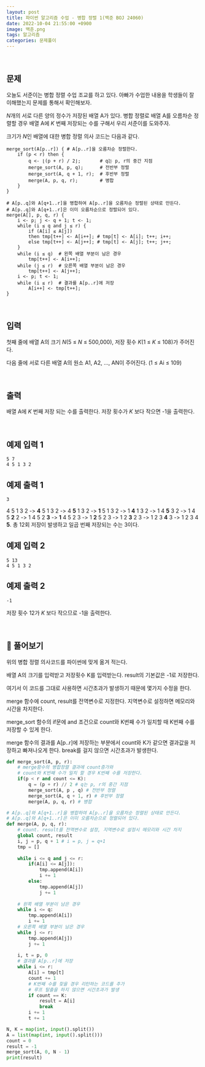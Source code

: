 ```yaml
---
layout: post
title: 파이썬 알고리즘 수업 - 병합 정렬 1(백준 BOJ 24060)
date: 2022-10-04 21:55:00 +0900
image: 백준.png
tags: 알고리즘
categories: 문제풀이
---
```


<br>

## 문제

오늘도 서준이는 병합 정렬 수업 조교를 하고 있다. 아빠가 수업한 내용을 학생들이 잘 이해했는지 문제를 통해서 확인해보자.

*N*개의 서로 다른 양의 정수가 저장된 배열 A가 있다. 병합 정렬로 배열 A를 오름차순 정렬할 경우 배열 A에 *K* 번째 저장되는 수를 구해서 우리 서준이를 도와주자.

크기가 *N*인 배열에 대한 병합 정렬 의사 코드는 다음과 같다.

```
merge_sort(A[p..r]) { # A[p..r]을 오름차순 정렬한다.
    if (p < r) then {
        q <- ⌊(p + r) / 2⌋;       # q는 p, r의 중간 지점
        merge_sort(A, p, q);      # 전반부 정렬
        merge_sort(A, q + 1, r);  # 후반부 정렬
        merge(A, p, q, r);        # 병합
    }
}

# A[p..q]와 A[q+1..r]을 병합하여 A[p..r]을 오름차순 정렬된 상태로 만든다.
# A[p..q]와 A[q+1..r]은 이미 오름차순으로 정렬되어 있다.
merge(A[], p, q, r) {
    i <- p; j <- q + 1; t <- 1;
    while (i ≤ q and j ≤ r) {
        if (A[i] ≤ A[j])
        then tmp[t++] <- A[i++]; # tmp[t] <- A[i]; t++; i++;
        else tmp[t++] <- A[j++]; # tmp[t] <- A[j]; t++; j++;
    }
    while (i ≤ q)  # 왼쪽 배열 부분이 남은 경우
        tmp[t++] <- A[i++];
    while (j ≤ r)  # 오른쪽 배열 부분이 남은 경우
        tmp[t++] <- A[j++];
    i <- p; t <- 1;
    while (i ≤ r)  # 결과를 A[p..r]에 저장
        A[i++] <- tmp[t++]; 
}
```

<br>

## 입력

첫째 줄에 배열 A의 크기 *N*(5 ≤ *N* ≤ 500,000), 저장 횟수 *K*(1 ≤ *K* ≤ 108)가 주어진다.

다음 줄에 서로 다른 배열 A의 원소 A1, A2, ..., AN이 주어진다. (1 ≤ Ai ≤ 109)

<br>

## 출력

배열 A에 *K* 번째 저장 되는 수를 출력한다. 저장 횟수가 *K* 보다 작으면 -1을 출력한다.

<br>

## 예제 입력 1 

```
5 7
4 5 1 3 2
```

## 예제 출력 1 

```
3
```

4 5 1 3 2 -> **4** 5 1 3 2 -> 4 **5** 1 3 2 -> **1** 5 1 3 2 -> 1 **4** 1 3 2 -> 1 4 **5** 3 2 -> 1 4 5 **2** 2 -> 1 4 5 2 **3** -> **1** 4 5 2 3 -> 1 **2** 5 2 3 -> 1 2 **3** 2 3 -> 1 2 3 **4** 3 -> 1 2 3 4 **5**. 총 12회 저장이 발생하고 일곱 번째 저장되는 수는 3이다.

## 예제 입력 2 

```
5 13
4 5 1 3 2
```

## 예제 출력 2 

```
-1
```

저장 횟수 12가 *K* 보다 작으므로 -1을 출력한다.

<br>

## 📝 풀어보기

위의 병합 정렬 의사코드를 파이썬에 맞게 옮겨 적는다. 

배열 A의 크기를 입력받고 저장횟수 K를 입력받는다. result의 기본값은 -1로 저장한다.

여기서 이 코드를 그대로 사용하면 시간초과가 발생하기 때문에 몇가지 수정을 한다.

merge 함수에 count, result를 전역변수로 지정한다. 지역변수로 설정하면 메모리와 시간을 차지한다.

merge_sort 함수의 if문에 and 조건으로 count와 K번째 수가 일치할 때 K번째 수를 저장할 수 있게 한다.

merge 함수의 결과를 A[p..r]에 저장하는 부분에서 count와 K가 같으면 결과값을 저장하고 빠져나오게 한다. break를 걸지 않으면 시간초과가 발생한다.

``` python
def merge_sort(A, p, r):
    # merge함수의 병합정렬 결과에 count증가와 
    # count와 K번째 수가 일치 할 경우 K번째 수를 저장한다.
    if(p < r and count <= K):
        q = (p + r) // 2 # q는 p, r의 중간 지점
        merge_sort(A, p , q) # 전반부 정렬
        merge_sort(A, q + 1, r) # 후반부 정렬
        merge(A, p, q, r) # 병합

# A[p..q]와 A[q+1..r]을 병합하여 A[p..r]을 오름차순 정렬된 상태로 만든다.
# A[p..q]와 A[q+1..r]은 이미 오름차순으로 정렬되어 있다.
def merge(A, p, q, r):
    # count. result를 전역변수로 설정, 지역변수로 설정시 메모리와 시간 차지
    global count, result
    i, j = p, q + 1 # i = p, j = q+1
    tmp = []
  
    while i <= q and j <= r:
        if(A[i] <= A[j]):
            tmp.append(A[i])
            i += 1
        else:
            tmp.append(A[j])
            j += 1
    
    # 왼쪽 배열 부분이 남은 경우
    while i <= q:
        tmp.append(A[i])
        i += 1
    # 오른쪽 배열 부분이 남은 경우
    while j <= r:
        tmp.append(A[j])
        j += 1
    
    i, t = p, 0
    # 결과를 A[p..r]에 저장
    while i <= r:
        A[i] = tmp[t]
        count += 1
        # K번째 수를 찾을 경우 리턴하는 코드를 추가
        # 루프 탈출을 하지 않으면 시간초과가 발생
        if count == K:
            result = A[i]
            break
        i += 1
        t += 1

N, K = map(int, input().split())
A = list(map(int, input().split()))
count = 0
result = -1
merge_sort(A, 0, N - 1)
print(result)
```

